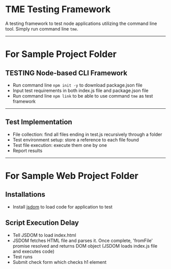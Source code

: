 # TME Testing Framework

A testing framework to test node applications utilizing the command line tool. Simply run command line ```tme```.

---

# For Sample Project Folder
## TESTING Node-based CLI Framework
- Run command line ```npm init -y``` to download package.json file
- Input test requirements in both index.js file and package.json file
- Run command line ```npm link``` to be able to use command ```tme``` as test framework 

---

## Test Implementation
- File collection: find all files ending in test.js recursively through a folder
- Test environment setup: store a reference to each file found
- Test file execution: execute them one by one
- Report results

---
# For Sample Web Project Folder
## Installations
- Install [jsdom](https://www.npmjs.com/package/jsdom) to load code for application to test

## Script Execution Delay
- Tell JSDOM to load index.html
- JSDOM fetches HTML file and parses it. Once complete, 'fromFile' promise resolved and returns DOM object (JSDOM loads index.js file and executes code)
- Test runs
- Submit check form which checks h1 element
